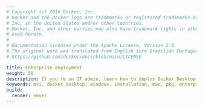 ```yaml
---
# Copyright (c) 2016 Docker, Inc.
# Docker and the Docker logo are trademarks or registered trademarks of Docker,
# Inc. in the United States and/or other countries.
# Docker, Inc. and other parties may also have trademark rights in other terms
# used herein.
#
# Documentation licensed under the Apache License, Version 2.0.
# The original work was translated from English into Brazilian Portuguese.
# https://github.com/docker/docs/blob/main/LICENSE

title: Enterprise deployment
weight: 50
description: If you're an IT admin, learn how to deploy Docker Desktop at scale
keywords: msi, docker desktop, windows, installation, mac, pkg, enterprise 
build:
  render: never
---
```


